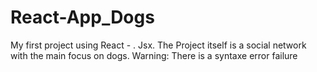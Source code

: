 # React-App_Dogs
My first project using React - . Jsx. The Project itself is a social network with the main focus on dogs. Warning: There is a syntaxe error failure
